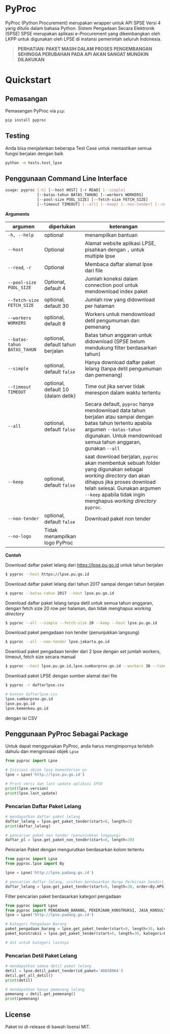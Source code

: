 # PyProc

PyProc (Python Procurement) merupakan wrapper untuk API SPSE Versi 4 yang ditulis dalam bahasa Python. Sistem Pengadaan Secara Elektronik (SPSE) SPSE merupakan aplikasi e-Procurement yang dikembangkan oleh LKPP untuk digunakan oleh LPSE di instansi pemerintah seluruh Indonesia.

> **PERHATIAN: PAKET MASIH DALAM PROSES PENGEMBANGAN SEHINGGA PERUBAHAN PADA API AKAN SANGAT MUNGKIN DILAKUKAN**

# Quickstart

## Pemasangan

Pemasangan PyProc via `pip`:
```bash
pip install pyproc
```

## Testing

Anda bisa menjalankan beberapa Test Case untuk memastikan semua fungsi berjalan dengan baik

```bash
python -m tests.test_lpse
```

## Penggunaan Command Line Interface

```bash
usage: pyproc [-h] [--host HOST] [-r READ] [--simple]
              [--batas-tahun BATAS_TAHUN] [--workers WORKERS]
              [--pool-size POOL_SIZE] [--fetch-size FETCH_SIZE]
              [--timeout TIMEOUT] [--all] [--keep] [--non-tender] [--no-logo]

```
**Arguments**

argumen | diperlukan | keterangan
---|---|---
`-h, --help`| optional | menampilkan bantuan
`--host` | Optional | Alamat website aplikasi LPSE, pisahkan dengan `,` untuk multiple lpse
`--read`, `-r` | Optional | Membaca daftar alamat lpse dari file 
`--pool-size POOL_SIZE` | Optional, default 4 | Jumlah koneksi dalam connection pool untuk mendownload index paket
`--fetch-size FETCH_SIZE` | optional, default 30 | Jumlah row yang didownload per halaman
`--workers WORKERS` | optional, default 8 | Workers untuk mendownload detil pengumuman dan pemenang
`--batas-tahun BATAS_TAHUN` | optional, default tahun berjalan | Batas tahun anggaran untuk didownload (SPSE belum mendukung filter berdasarkan tahun)
`--simple` | optional, default `false` | Hanya download daftar paket lelang (tanpa detil pengumuman dan pemenang)
`--timeout TIMEOUT` | optional, default 10 (dalam detik) | Time out jika server tidak merespon dalam waktu tertentu
`--all` | optional, default `false` | Secara default, `pyproc` hanya mendownload data tahun berjalan atau sampai dengan batas tahun tertentu apabila argumen `--batas-tahun` digunakan. Untuk mendownload semua tahun anggaran, gunakan `--all`
`--keep` | optional, default `false` | saat download berjalan, `pyproc` akan membentuk sebuah folder yang digunakan sebagai *working directory* dan akan dihapus jika proses download telah selesai. Gunakan argumen `--keep` apabila tidak ingin menghapus *working directory* `pyproc`.
`--non-tender` | optional, default `false` | Download paket non tender
`--no-logo` | Tidak menampilkan logo PyProc

**Contoh**

Download daftar paket lelang dari https://lpse.pu.go.id untuk tahun berjalan
```bash
$ pyproc --host https://lpse.pu.go.id
```

Download daftar paket lelang dari tahun 2017 sampai dengan tahun berjalan
```bash
$ pyproc --batas-tahun 2017 --host lpse.pu.go.id 
```

Download daftar paket lelang tanpa detil untuk semua tahun anggaran, dengan fetch size 20 row per halaman, dan tidak menghapus *working directory*
```bash
$ pyproc --all --simple --fetch-size 20 --keep --host lpse.pu.go.id 
```

Download paket pengadaan non tender (penunjukkan langsung)
```bash
$ pyproc --all --non-tender lpse.jakarta.go.id
```

Download paket pengadaan tender dari 2 lpse dengan set jumlah workers, timeout, fetch size secara manual
```bash
$ pyproc --host lpse.pu.go.id,lpse.sumbarprov.go.id --workers 30 --timeout 5 --fetch-size 1000
```

Download paket LPSE dengan sumber alamat dari file
```bash
$ pyproc -r daftarlpse.csv

# konten daftarlpse.csv
lpse.sumbarprov.go.id
lpse.pu.go.id
lpse.kemenkeu.go.id
```

dengan isi CSV



## Penggunaan PyProc Sebagai Package

Untuk dapat menggunakan PyProc, anda harus mengimpornya terlebih dahulu dan menginisiasi objek `Lpse`

```python
from pyproc import Lpse

# Inisiasi objek lpse kementerian pu
lpse = Lpse('http://lpse.pu.go.id')

# Print versi dan last update aplikasi SPSE
print(lpse.version)
print(lpse.last_update)
```

### Pencarian Daftar Paket Lelang

```python
# mendapatkan daftar paket lelang
daftar_lelang = lpse.get_paket_tender(start=0, length=2)
print(daftar_lelang)

# pencarian paket non tender (penunjukkan langsung)
daftar_pl = lpse.get_paket_non_tender(start=0, length=30)
```

Pencarian Paket dengan mengurutkan berdasarkan kolom tertentu
```python
from pyproc import Lpse
from pyproc.lpse import By

lpse = Lpse('http://lpse.padang.go.id')

# pencarian daftar lelang, urutkan berdasarkan Harga Perkiraan Sendiri
daftar_lelang = lpse.get_paket_tender(start=0, length=30, order=By.HPS)
```

Filter pencarian paket berdasarkan kategori pengadaan
```python
from pyproc import Lpse
from pyproc import PENGADAAN_BARANG, PEKERJAAN_KONSTRUKSI, JASA_KONSULTANSI, JASA_KONSULTANSI_PERORANGAN, JASA_LAINNYA
lpse = Lpse('http://lpse.padang.go.id')

# Kategori Pengadaan Barang
paket_pengadaan_barang = lpse.get_paket_tender(start=0, length=30, kategori=PENGADAAN_BARANG)
paket_konstruksi = lpse.get_paket_tender(start=0, length=30, kategori=PEKERJAAN_KONSTRUKSI)

# dst untuk kategori lainnya
```

### Pencarian Detil Paket Lelang

```python
# mendapatkan semua detil paket lelang
detil = lpse.detil_paket_tender(id_paket='48658064')
detil.get_all_detil()
print(detil)

# mendapatkan hanya pemenang lelang
pemenang = detil.get_pemenang()
print(pemenang)
```

## License
Paket ini di-release di bawah lisensi MIT.